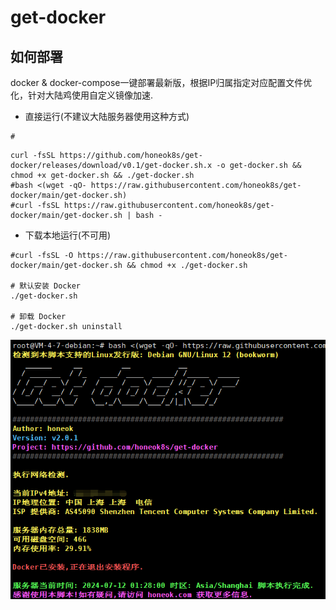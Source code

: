 # get-docker

## 如何部署
docker & docker-compose一键部署最新版，根据IP归属指定对应配置文件优化，针对大陆鸡使用自定义镜像加速.

- 直接运行(不建议大陆服务器使用这种方式)
```shell
#
```
```shell
curl -fsSL https://github.com/honeok8s/get-docker/releases/download/v0.1/get-docker.sh.x -o get-docker.sh && chmod +x get-docker.sh && ./get-docker.sh
#bash <(wget -qO- https://raw.githubusercontent.com/honeok8s/get-docker/main/get-docker.sh)
#curl -fsSL https://raw.githubusercontent.com/honeok8s/get-docker/main/get-docker.sh | bash -
```
- 下载本地运行(不可用)
```shell
#curl -fsSL -O https://raw.githubusercontent.com/honeok8s/get-docker/main/get-docker.sh && chmod +x ./get-docker.sh

# 默认安装 Docker
./get-docker.sh

# 卸载 Docker
./get-docker.sh uninstall
```

![getdocker](img/v2.0.1_debian12.png)